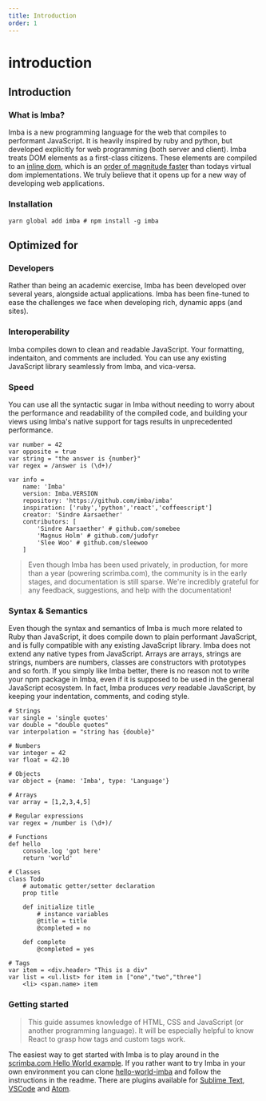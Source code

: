 ```yaml
---
title: Introduction
order: 1
---
```


# introduction

## Introduction

### What is Imba?

Imba is a new programming language for the web that compiles to performant JavaScript. It is heavily inspired by ruby and python, but developed explicitly for web programming \(both server and client\). Imba treats DOM elements as a first-class citizens. These elements are compiled to an [inline dom](https://github.com/imba/imba.io/tree/153e12a617d58a9538f0cd7794a79ece8c4223b1/guides/advanced/performance/README.md), which is an [order of magnitude faster](https://somebee.github.io/dom-reconciler-bench/index.html) than todays virtual dom implementations. We truly believe that it opens up for a new way of developing web applications.

### Installation

```text
yarn global add imba # npm install -g imba
```

## Optimized for

### Developers

Rather than being an academic exercise, Imba has been developed over several years, alongside actual applications. Imba has been fine-tuned to ease the challenges we face when developing rich, dynamic apps \(and sites\).

### Interoperability

Imba compiles down to clean and readable JavaScript. Your formatting, indentaiton, and comments are included. You can use any existing JavaScript library seamlessly from Imba, and vica-versa.

### Speed

You can use all the syntactic sugar in Imba without needing to worry about the performance and readability of the compiled code, and building your views using Imba's native support for tags results in unprecedented performance.

```text
var number = 42
var opposite = true
var string = "the answer is {number}"
var regex = /answer is (\d+)/

var info =
    name: 'Imba'
    version: Imba.VERSION
    repository: 'https://github.com/imba/imba'
    inspiration: ['ruby','python','react','coffeescript']
    creator: 'Sindre Aarsaether'
    contributors: [
        'Sindre Aarsaether' # github.com/somebee
        'Magnus Holm' # github.com/judofyr
        'Slee Woo' # github.com/sleewoo
    ]
```

> Even though Imba has been used privately, in production, for more than a year \(powering scrimba.com\), the community is in the early stages, and documentation is still sparse. We're incredibly grateful for any feedback, suggestions, and help with the documentation!

### Syntax & Semantics

Even though the syntax and semantics of Imba is much more related to Ruby than JavaScript, it does compile down to plain performant JavaScript, and is fully compatible with any existing JavaScript library. Imba does not extend any native types from JavaScript. Arrays are arrays, strings are strings, numbers are numbers, classes are constructors with prototypes and so forth. If you simply like Imba better, there is no reason not to write your npm package in Imba, even if it is supposed to be used in the general JavaScript ecosystem. In fact, Imba produces _very_ readable JavaScript, by keeping your indentation, comments, and coding style.

```text
# Strings
var single = 'single quotes'
var double = "double quotes"
var interpolation = "string has {double}"

# Numbers
var integer = 42
var float = 42.10

# Objects
var object = {name: 'Imba', type: 'Language'}

# Arrays
var array = [1,2,3,4,5]

# Regular expressions
var regex = /number is (\d+)/

# Functions
def hello
    console.log 'got here'
    return 'world'

# Classes
class Todo
    # automatic getter/setter declaration
    prop title

    def initialize title
        # instance variables
        @title = title
        @completed = no

    def complete
        @completed = yes

# Tags
var item = <div.header> "This is a div"
var list = <ul.list> for item in ["one","two","three"]
    <li> <span.name> item
```

### Getting started

> This guide assumes knowledge of HTML, CSS and JavaScript \(or another programming language\). It will be especially helpful to know React to grasp how tags and custom tags work.

The easiest way to get started with Imba is to play around in the [scrimba.com Hello World example](https://scrimba.com/c/cE4nGcg). If you rather want to try Imba in your own environment you can clone [hello-world-imba](https://github.com/somebee/hello-world-imba) and follow the instructions in the readme. There are plugins available for [Sublime Text](https://packagecontrol.io/packages/Imba), [VSCode](https://github.com/somebee/vscode-imba) and [Atom](https://atom.io/packages/language-imba).

